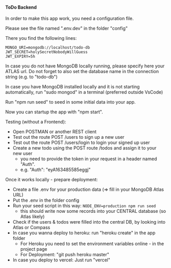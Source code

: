 #### ToDo Backend

In order to make this app work, you need a configuration file.

Please see the file named ".env.dev" in the folder "config"

There you find the following lines:

```
MONGO_URI=mongodb://localhost/todo-db
JWT_SECRET=holySecretNobodyWillGuess
JWT_EXPIRY=5h
```

In case you do not have MongoDB locally running, please specify here your ATLAS url. Do not forget to also set the database name in the connection string (e.g. to "todo-db")

In case you have MongoDB installed locally and it is not starting automatically, run "sudo mongod" in a terminal (preferred outside VsCode)

Run "npm run seed" to seed in some initial data into your app.

Now you can startup the app with "npm start".

Testing (without a Frontend):
- Open POSTMAN or another REST client 
- Test out the route POST /users to sign up a new user
- Test out the route POST /users/login to login your signed up user
- Create a new todo using the POST route /todos and assign it to your new user
  - you need to provide the token in your request in a header named "Auth".
  - e.g. "Auth": "eyA163485585eggj"

Once it works locally - prepare deployment: 
- Create a file .env for your production data (=> fill in your MongoDB Atlas URL)
- Put the .env in the folder config
- Run your seed script in this way: `NODE_ENV=production npm run seed` 
  - this should write now some records into your CENTRAL database (so Atlas likely)
- Check if the users & todos were filled into the central DB, by looking into Atlas or Compass
- In case you wanna deploy to heroku: run "heroku create" in the app folder
  - For Heroku you need to set the environment variables online - in the project page
  - For Deployment: "git push heroku master"
- In case you deploy to vercel: Just run "vercel"


